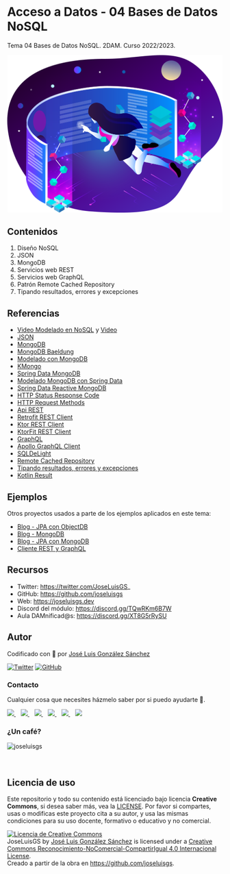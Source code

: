 # Acceso a Datos - 04 Bases de Datos NoSQL

Tema 04 Bases de Datos NoSQL. 2DAM. Curso 2022/2023.

![imagen](https://raw.githubusercontent.com/joseluisgs/AccesoDatos-00-2022-2023/master/images/acceso.png)

## Contenidos
1. Diseño NoSQL
2. JSON
3. MongoDB
4. Servicios web REST
5. Servicios web GraphQL
6. Patrón Remote Cached Repository
7. Tipando resultados, errores y excepciones

## Referencias
- [Video Modelado en NoSQL](https://adrianalonso.es/desarrollo-web/estrategias-de-modelado-en-mongodb/) y [Video](https://www.youtube.com/watch?v=GNJS4DaKNp4) 
- [JSON](https://www.json.org/json-es.html)
- [MongoDB](https://www.mongodb.com/docs/)
- [MongoDB Baeldung](https://www.baeldung.com/spring-data-mongodb-tutorial)
- [Modelado con MongoDB](https://www.manualweb.net/mongodb/)
- [KMongo](https://litote.org/kmongo/)
- [Spring Data MongoDB](https://www.baeldung.com/spring-data-mongodb-tutorial)
- [Modelado MongoDB con Spring Data](https://spring.io/blog/2021/11/29/spring-data-mongodb-relation-modelling)
- [Spring Data Reactive MongoDB](https://www.baeldung.com/spring-data-mongodb-reactive)
- [HTTP Status Response Code](https://developer.mozilla.org/en-US/docs/Web/HTTP/Status)
- [HTTP Request Methods](https://developer.mozilla.org/en-US/docs/Web/HTTP/Methods)
- [Api REST](https://aws.amazon.com/es/what-is/restful-api/)
- [Retrofit REST Client](https://square.github.io/retrofit/)
- [Ktor REST Client](https://ktor.io/docs/getting-started-ktor-client.html)
- [KtorFit REST Client](https://foso.github.io/Ktorfit/)
- [GraphQL](https://graphql.org/)
- [Apollo GraphQL Client](https://www.apollographql.com/docs/kotlin)
- [SQLDeLight](https://cashapp.github.io/sqldelight/)
- [Remote Cached Repository](https://developer.android.com/jetpack/guide/data-layer)
- [Tipando resultados, errores y excepciones](https://proandroiddev.com/modeling-retrofit-responses-with-sealed-classes-and-coroutines-9d6302077dfe)
- [Kotlin Result](https://kotlinlang.org/api/latest/jvm/stdlib/kotlin/-result/)
  

## Ejemplos
Otros proyectos usados a parte de los ejemplos aplicados en este tema:

- [Blog - JPA con ObjectDB](https://github.com/joseluisgs/Blog-JPA-ObjectDB-AccesoDatos-2021-2022)
- [Blog - MongoDB](https://github.com/joseluisgs/Blog-JPA-ObjectDB-AccesoDatos-2021-2022)
- [Blog - JPA con MongoDB](https://github.com/joseluisgs/Blog-JPA-Hibernate-OGM-AccesoDatos-2021-2022)
- [Cliente REST y GraphQL](https://github.com/joseluisgs/api-client-acceso-datos)


## Recursos
- Twitter: https://twitter.com/JoseLuisGS_
- GitHub: https://github.com/joseluisgs
- Web: https://joseluisgs.dev
- Discord del módulo: https://discord.gg/TQwRKm6B7W
- Aula DAMnificad@s: https://discord.gg/XT8G5rRySU


## Autor

Codificado con :sparkling_heart: por [José Luis González Sánchez](https://twitter.com/JoseLuisGS_)

[![Twitter](https://img.shields.io/twitter/follow/JoseLuisGS_?style=social)](https://twitter.com/JoseLuisGS_)
[![GitHub](https://img.shields.io/github/followers/joseluisgs?style=social)](https://github.com/joseluisgs)

### Contacto
<p>
  Cualquier cosa que necesites házmelo saber por si puedo ayudarte 💬.
</p>
<p>
 <a href="https://joseluisgs.dev" target="_blank">
        <img src="https://joseluisgs.github.io/img/favicon.png" 
    height="30">
    </a>  &nbsp;&nbsp;
    <a href="https://github.com/joseluisgs" target="_blank">
        <img src="https://distreau.com/github.svg" 
    height="30">
    </a> &nbsp;&nbsp;
        <a href="https://twitter.com/JoseLuisGS_" target="_blank">
        <img src="https://i.imgur.com/U4Uiaef.png" 
    height="30">
    </a> &nbsp;&nbsp;
    <a href="https://www.linkedin.com/in/joseluisgonsan" target="_blank">
        <img src="https://upload.wikimedia.org/wikipedia/commons/thumb/c/ca/LinkedIn_logo_initials.png/768px-LinkedIn_logo_initials.png" 
    height="30">
    </a>  &nbsp;&nbsp;
    <a href="https://discordapp.com/users/joseluisgs#3560" target="_blank">
        <img src="https://logodownload.org/wp-content/uploads/2017/11/discord-logo-4-1.png" 
    height="30">
    </a> &nbsp;&nbsp;
    <a href="https://g.dev/joseluisgs" target="_blank">
        <img loading="lazy" src="https://googlediscovery.com/wp-content/uploads/google-developers.png" 
    height="30">
    </a>    
</p>

### ¿Un café?
<p><a href="https://www.buymeacoffee.com/joseluisgs"> <img align="left" src="https://cdn.buymeacoffee.com/buttons/v2/default-blue.png" height="50" alt="joseluisgs" /></a></p><br><br><br>

## Licencia de uso

Este repositorio y todo su contenido está licenciado bajo licencia **Creative Commons**, si desea saber más, vea la [LICENSE](https://joseluisgs.github.io/docs/license/). Por favor si compartes, usas o modificas este proyecto cita a su autor, y usa las mismas condiciones para su uso docente, formativo o educativo y no comercial.

<a rel="license" href="http://creativecommons.org/licenses/by-nc-sa/4.0/"><img alt="Licencia de Creative Commons" style="border-width:0" src="https://i.creativecommons.org/l/by-nc-sa/4.0/88x31.png" /></a><br /><span xmlns:dct="http://purl.org/dc/terms/" property="dct:title">JoseLuisGS</span> by <a xmlns:cc="http://creativecommons.org/ns#" href="https://joseluisgs.github.io/" property="cc:attributionName" rel="cc:attributionURL">José Luis González Sánchez</a> is licensed under a <a rel="license" href="http://creativecommons.org/licenses/by-nc-sa/4.0/">Creative Commons Reconocimiento-NoComercial-CompartirIgual 4.0 Internacional License</a>.<br />Creado a partir de la obra en <a xmlns:dct="http://purl.org/dc/terms/" href="https://github.com/joseluisgs" rel="dct:source">https://github.com/joseluisgs</a>.